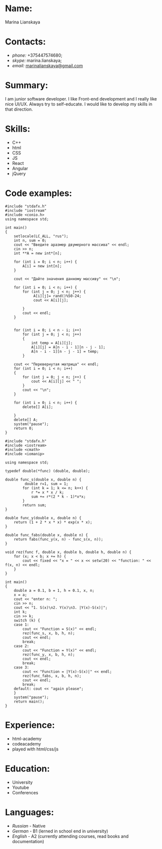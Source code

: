 # Name:
Marina Lianskaya
# Contacts:
* *phone:* +375447574680;
* *skype:* marina.lianskaya;
* *email:* marinalianskaya@gmail.com
# Summary:
I am junior software developer. I like Front-end development and I really like nice UI/UX.
Always try to self-educate. I would like to develop my skills in that direction.
# Skills:
* C++ 
* html
* CSS
* JS
* React
* Angular
* jQuery
# Code examples:
```
#include "stdafx.h" 
#include "iostream" 
#include <conio.h> 
using namespace std;

int main()
{
	setlocale(LC_ALL, "rus");
	int n, sum = 0;
	cout << "Введите aразмер двумерного массива" << endl;
	cin >> n;
	int **A = new int*[n];

	for (int i = 0; i < n; i++) {
		A[i] = new int[n];
	}

	cout << "Дайте значения данному массиву" << "\n";

	for (int i = 0; i < n; i++) {
		for (int j = 0; j < n; j++) {
			 A[i][j]= rand()%50-24;
			 cout << A[i][j];

		}
		cout << endl;
	}

	
	for (int i = 0; i < n - i; i++)
		for (int j = 0; j < n; j++)
		{
			int temp = A[i][j];
			A[i][j] = A[n - i - 1][n - j - 1];
			A[n - i - 1][n - j - 1] = temp;
		}

	cout << "Перевернутая матрица" << endl;
	for (int i = 0; i < n; i++)
	{
		for (int j = 0; j < n; j++) {
			cout << A[i][j] << " ";
		}
		cout << "\n";
	}

	for (int i = 0; i < n; i++) {
		delete[] A[i];
	
	}
	delete[] A;
	system("pause");
	return 0;
}
```

```
#include "stdafx.h"
#include <iostream>
#include <cmath>
#include <iomanip>

using namespace std;

typedef double(*func) (double, double);

double func_s(double x, double n) {
		 double r=1, sum = 1;
		for (int k = 1; k <= n; k++) {
			r *= x * x / k;
			sum += r*(2 * k - 1)*x*x;
		}
		return sum;
}

double func_y(double x, double n) {
	return (1 + 2 * x * x) * exp(x * x);
}

double func_fabs(double x, double n) {
	return fabs(func_y(x, n) - func_s(x, n));
}

void rez(func f, double x, double b, double h, double n) {
	for (x; x < b; x += h) {
		cout << fixed << "x = " << x << setw(20) << "function: " << f(x, n) << endl;
	}
}

int main()
{
	double a = 0.1, b = 1, h = 0.1, x, n;
	x = a;
	cout << "enter n: ";
	cin >> n;
	cout << "1. S(x)\n2. Y(x)\n3. |Y(x)-S(x)|";
	int k;
	cin >> k;
	switch (k) {
	case 1: 
		cout << "Function = S(x)" << endl;
		rez(func_s, x, b, h, n);
		cout << endl;
		break;
	case 2:
		cout << "Function = Y(x)" << endl;
		rez(func_y, x, b, h, n);
		cout << endl;
		break;
	case 3:
		cout << "Function = |Y(x)-S(x)|" << endl;
		rez(func_fabs, x, b, h, n);
		cout << endl;
		break;
	default: cout << "again please";
	}
	system("pause");
    return main();
}
```

# Experience:
* html-academy
* codeacademy
* played with html/css/js
# Education: 
* University
* Youtube
* Conferences 
# Languages:
* *Russian* - Native
* *German* - B1 (lerned in school end in university)
* *English* - A2 (currently attending courses, read books and documentation)

 
 